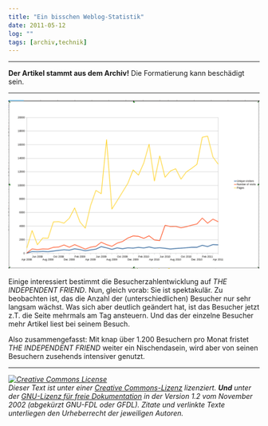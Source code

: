 ```yaml
---
title: "Ein bisschen Weblog-Statistik"
date: 2011-05-12
log: ""
tags: [archiv,technik]
---
```

<hr><b>Der Artikel stammt aus dem Archiv!</b> Die Formatierung kann beschädigt sein.<hr>

![weblog-statistik.png](weblog-statistik.png)

Einige interessiert bestimmt die Besucherzahlentwicklung auf <em>THE INDEPENDENT FRIEND</em>. Nun, gleich vorab: Sie ist spektakul&auml;r. Zu beobachten ist, das die Anzahl der (unterschiedlichen) Besucher nur sehr langsam w&auml;chst. Was sich aber deutlich ge&auml;ndert hat, ist das Besucher jetzt z.T. die Seite mehrmals am Tag ansteuern. Und das der einzelne Besucher mehr Artikel liest bei seinem Besuch.
<!--break-->
Also zusammengefasst: Mit knap &uuml;ber 1.200 Besuchern pro Monat fristet  <em>THE INDEPENDENT FRIEND</em> weiter ein Nischendasein, wird aber von seinen Besuchern zusehends intensiver genutzt.
<hr />
<i><i><a rel="license" href="http://creativecommons.org/licenses/by-sa/3.0/de/"><img alt="Creative Commons License" style="border-width: 0pt;" src="http://i.creativecommons.org/l/by-sa/3.0/de/88x31.png" /></a><br />
Dieser <span xmlns:dc="http://purl.org/dc/elements/1.1/" href="http://purl.org/dc/dcmitype/Text" rel="dc:type">Text</span> ist unter einer <a rel="license" href="http://creativecommons.org/licenses/by-sa/3.0/de/">Creative Commons-Lizenz</a> lizenziert. <b>Und</b> unter der <a href="http://de.wikipedia.org/wiki/GFDL">GNU-Lizenz f&uuml;r freie Dokumentation</a> in der Version 1.2 vom November 2002 (abgek&uuml;rzt GNU-FDL oder GFDL). Zitate und verlinkte Texte unterliegen den Urheberrecht der jeweiligen Autoren.</i></i>
